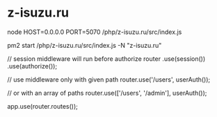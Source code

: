 # z-isuzu.ru

node HOST=0.0.0.0 PORT=5070 /php/z-isuzu.ru/src/index.js

pm2 start /php/z-isuzu.ru/src/index.js -N "z-isuzu.ru"


// session middleware will run before authorize
router
  .use(session())
  .use(authorize());

// use middleware only with given path
router.use('/users', userAuth());

// or with an array of paths
router.use(['/users', '/admin'], userAuth());

app.use(router.routes());